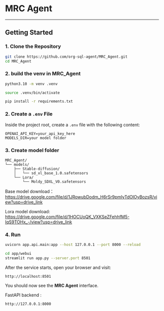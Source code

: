 # MRC Agent


---
## Getting Started

### 1. Clone the Repository

```bash
git clone https://github.com/org-sql-agent/MRC_Agent.git
cd MRC_Agent
```

### 2. build the venv in MRC_Agent
```bash
python3.10 -m venv .venv
```
```bash
source .venv/bin/activate
```
```bash
pip install -r requirements.txt
```


### 2. Create a `.env` File
Inside the project root, create a `.env` file with the following content:
```env
OPENAI_API_KEY=your_api_key_here
MODELS_DIR=your model folder
```


### 3. Create model folder

```plaintext
MRC_Agent/
└── models/
    ├── Stable-diffusion/
    │   └── sd_xl_base_1.0.safetensors
    └── Lora/
        └── Moldy_SDXL_V0.safetensors
```

Base model download：https://drive.google.com/file/d/1JRowubDodm_H6rSr9pmIyTdOlOyBozsR/view?usp=drive_link

Lora model download: https://drive.google.com/file/d/1HOCUoQK_VXKSeZFehhfM5-IqS9TOHx_-/view?usp=drive_link

### 4. Run 

```bash
uvicorn app.api.main:app --host 127.0.0.1 --port 8000 --reload
```

```bash
cd app/webui
streamlit run app.py --server.port 8501
```

After the service starts, open your browser and visit:
```
http://localhost:8501
```

You should now see the **MRC Agent** interface.


FastAPI backend :
```
http://127.0.0.1:8000
```


